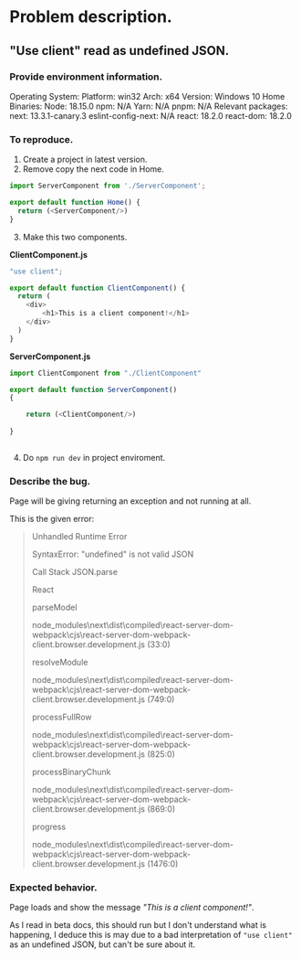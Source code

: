# Problem description.

## "Use client" read as undefined JSON.

### Provide environment information.

Operating System:
      Platform: win32
      Arch: x64
      Version: Windows 10 Home
    Binaries:
      Node: 18.15.0
      npm: N/A
      Yarn: N/A
      pnpm: N/A
    Relevant packages:
      next: 13.3.1-canary.3
      eslint-config-next: N/A
      react: 18.2.0
      react-dom: 18.2.0

### To reproduce.

1. Create a project in latest version.
2. Remove copy the next code in Home.
```javascript
import ServerComponent from './ServerComponent';

export default function Home() {
  return (<ServerComponent/>)
}
```
3. Make this two components.

**ClientComponent.js**
```javascript
"use client";

export default function ClientComponent() {
  return (
    <div>
        <h1>This is a client component!</h1>
    </div>
  )
}
```
**ServerComponent.js**
```javascript
import ClientComponent from "./ClientComponent"

export default function ServerComponent() 
{

    return (<ClientComponent/>)
        
}
 
```
4. Do `npm run dev` in project enviroment.

### Describe the bug.

Page will be giving returning an exception and not running at all. 

This is the given error:

> Unhandled Runtime Error
> 
> SyntaxError: "undefined" is not valid JSON
> 
> Call Stack JSON.parse <anonymous>
> 
> React
> 
> parseModel
>
> node_modules\next\dist\compiled\react-server-dom-webpack\cjs\react-server-dom-webpack-client.browser.development.js
> (33:0)
> 
> resolveModule
>
> node_modules\next\dist\compiled\react-server-dom-webpack\cjs\react-server-dom-webpack-client.browser.development.js
> (749:0)
> 
> processFullRow
>
> node_modules\next\dist\compiled\react-server-dom-webpack\cjs\react-server-dom-webpack-client.browser.development.js
> (825:0)
> 
> processBinaryChunk
>
> node_modules\next\dist\compiled\react-server-dom-webpack\cjs\react-server-dom-webpack-client.browser.development.js
> (869:0)
> 
> progress
>
> node_modules\next\dist\compiled\react-server-dom-webpack\cjs\react-server-dom-webpack-client.browser.development.js
> (1476:0)

### Expected behavior.

Page loads and show the message _"This is a client component!"_.

As I read in beta docs, this should run but I don't understand what is happening, I deduce this is may due to a bad interpretation of `"use client"` as an undefined JSON, but can't be sure about it.